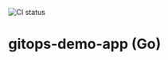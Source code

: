 ![CI status](https://github.com/forcia/gitops-demo-app/workflows/ci/badge.svg)
# gitops-demo-app (Go)


